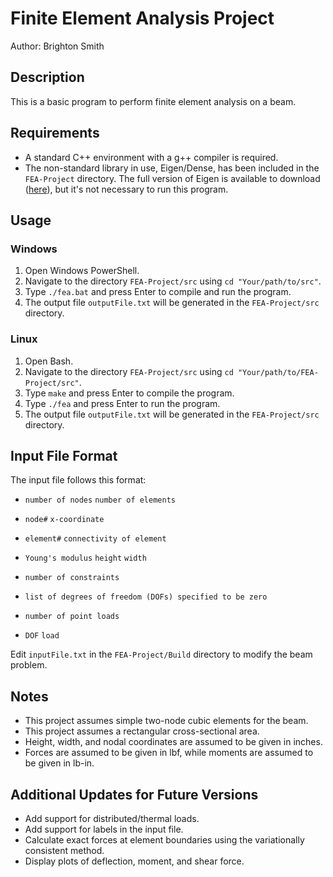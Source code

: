 # Finite Element Analysis Project

Author: Brighton Smith

## Description

This is a basic program to perform finite element analysis on a beam.

## Requirements

- A standard C++ environment with a g++ compiler is required.
- The non-standard library in use, Eigen/Dense, has been included in the `FEA-Project` directory. The full version of Eigen is available to download ([here](https://eigen.tuxfamily.org/index.php?title=Main_Page#Download)), but it's not necessary to run this program.

## Usage

### Windows

1. Open Windows PowerShell.
2. Navigate to the directory `FEA-Project/src` using `cd "Your/path/to/src"`.
3. Type `./fea.bat` and press Enter to compile and run the program.
4. The output file `outputFile.txt` will be generated in the `FEA-Project/src` directory.

### Linux

1. Open Bash.
2. Navigate to the directory `FEA-Project/src` using `cd "Your/path/to/FEA-Project/src"`.
3. Type `make` and press Enter to compile the program.
4. Type `./fea` and press Enter to run the program.
5. The output file `outputFile.txt` will be generated in the `FEA-Project/src` directory.

## Input File Format

The input file follows this format:

- `number of nodes`   `number of elements`
- `node#`   `x-coordinate`

- `element#`   `connectivity of element`

- `Young's modulus`   `height`   `width`

- `number of constraints`
- `list of degrees of freedom (DOFs) specified to be zero`

- `number of point loads`
- `DOF`   `load`

Edit `inputFile.txt` in the `FEA-Project/Build` directory to modify the beam problem.

## Notes

- This project assumes simple two-node cubic elements for the beam.
- This project assumes a rectangular cross-sectional area.
- Height, width, and nodal coordinates are assumed to be given in inches.
- Forces are assumed to be given in lbf, while moments are assumed to be given in lb-in.

## Additional Updates for Future Versions

- Add support for distributed/thermal loads.
- Add support for labels in the input file.
- Calculate exact forces at element boundaries using the variationally consistent method.
- Display plots of deflection, moment, and shear force.